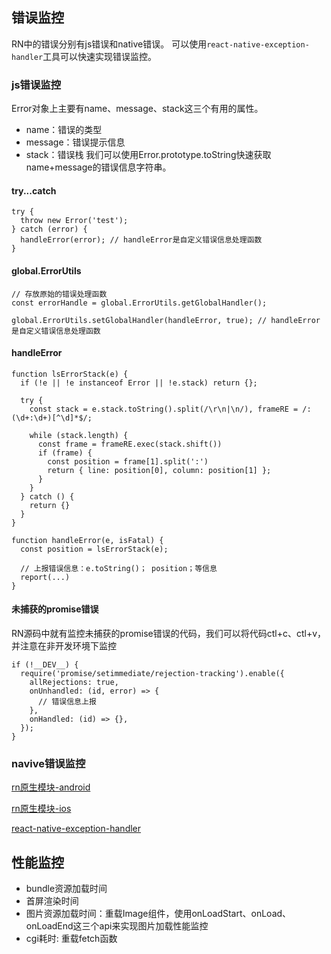 ## 错误监控
RN中的错误分别有js错误和native错误。
可以使用`react-native-exception-handler`工具可以快速实现错误监控。

### js错误监控
Error对象上主要有name、message、stack这三个有用的属性。
- name：错误的类型
- message：错误提示信息
- stack：错误栈
我们可以使用Error.prototype.toString快速获取name+message的错误信息字符串。

#### try...catch
```
try {
  throw new Error('test');
} catch (error) {
  handleError(error); // handleError是自定义错误信息处理函数
}
```
#### global.ErrorUtils
```
// 存放原始的错误处理函数
const errorHandle = global.ErrorUtils.getGlobalHandler();

global.ErrorUtils.setGlobalHandler(handleError, true); // handleError是自定义错误信息处理函数
```

#### handleError
```
function lsErrorStack(e) {
  if (!e || !e instanceof Error || !e.stack) return {};

  try {
    const stack = e.stack.toString().split(/\r\n|\n/), frameRE = /:(\d+:\d+)[^\d]*$/;
    
    while (stack.length) {
      const frame = frameRE.exec(stack.shift())
      if (frame) {
        const position = frame[1].split(':')
        return { line: position[0], column: position[1] };
      }
    }
  } catch () {
    return {}
  }
}

function handleError(e, isFatal) {
  const position = lsErrorStack(e);
  
  // 上报错误信息：e.toString()； position；等信息
  report(...)
}
```

#### 未捕获的promise错误
RN源码中就有监控未捕获的promise错误的代码，我们可以将代码ctl+c、ctl+v，并注意在非开发环境下监控
```
if (!__DEV__) {
  require('promise/setimmediate/rejection-tracking').enable({
    allRejections: true,
    onUnhandled: (id, error) => {
      // 错误信息上报
    },
    onHandled: (id) => {},
  });
}
```

### navive错误监控
[rn原生模块-android](https://reactnative.cn/docs/native-modules-android)

[rn原生模块-ios](https://reactnative.cn/docs/native-modules-ios)

[react-native-exception-handler](https://www.npmjs.com/package/react-native-exception-handler)

## 性能监控
- bundle资源加载时间
- 首屏渲染时间
- 图片资源加载时间：重载Image组件，使用onLoadStart、onLoad、onLoadEnd这三个api来实现图片加载性能监控
- cgi耗时: 重载fetch函数




